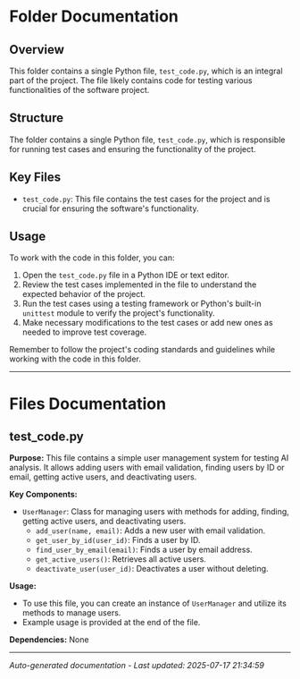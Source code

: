 # Folder Documentation

## Overview
This folder contains a single Python file, `test_code.py`, which is an integral part of the project. The file likely contains code for testing various functionalities of the software project.

## Structure
The folder contains a single Python file, `test_code.py`, which is responsible for running test cases and ensuring the functionality of the project.

## Key Files
- `test_code.py`: This file contains the test cases for the project and is crucial for ensuring the software's functionality.

## Usage
To work with the code in this folder, you can:
1. Open the `test_code.py` file in a Python IDE or text editor.
2. Review the test cases implemented in the file to understand the expected behavior of the project.
3. Run the test cases using a testing framework or Python's built-in `unittest` module to verify the project's functionality.
4. Make necessary modifications to the test cases or add new ones as needed to improve test coverage.

Remember to follow the project's coding standards and guidelines while working with the code in this folder.

---

# Files Documentation

## test_code.py

**Purpose:** This file contains a simple user management system for testing AI analysis. It allows adding users with email validation, finding users by ID or email, getting active users, and deactivating users.

**Key Components:**
- `UserManager`: Class for managing users with methods for adding, finding, getting active users, and deactivating users.
  - `add_user(name, email)`: Adds a new user with email validation.
  - `get_user_by_id(user_id)`: Finds a user by ID.
  - `find_user_by_email(email)`: Finds a user by email address.
  - `get_active_users()`: Retrieves all active users.
  - `deactivate_user(user_id)`: Deactivates a user without deleting.

**Usage:** 
- To use this file, you can create an instance of `UserManager` and utilize its methods to manage users.
- Example usage is provided at the end of the file.

**Dependencies:** None

---
*Auto-generated documentation - Last updated: 2025-07-17 21:34:59*

